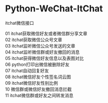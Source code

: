 # Python-WeChat-ItChat
itchat微信接口

01 itchat获取微信好友或者微信群分享文章<br>
02 itchat获取微信公众号文章<br>
03 itchat监听微信公众号发送的文章<br>
04 itchat监听微信群或好友撤回的消息<br>
05 itchat获得微信好友信息以及表图对比<br>
06 python打印出微信被删除好友<br>
07 itchat自动回复好友<br>
08 itchat微信好友个性签名词云图<br>
09 itchat微信好友性别比例<br>
10 微信群或微信好友撤回消息拦截<br>
11 itchat微信群或好友之间转发消息<br>

